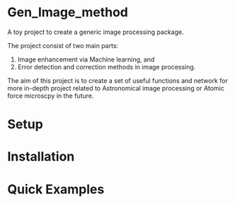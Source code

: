 # Gen_Image_method

A toy project to create a generic image processing package.

The project consist of two main parts:
1) Image enhancement via Machine learning, and
2) Error detection and correction methods in image processing.

The aim of this project is to create a set of useful functions and network for more in-depth project related to Astronomical image processing or Atomic force microscpy in the future.

Setup
=====


Installation
============

Quick Examples
==============

